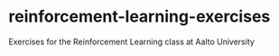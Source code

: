 # reinforcement-learning-exercises
Exercises for the Reinforcement Learning class at Aalto University
